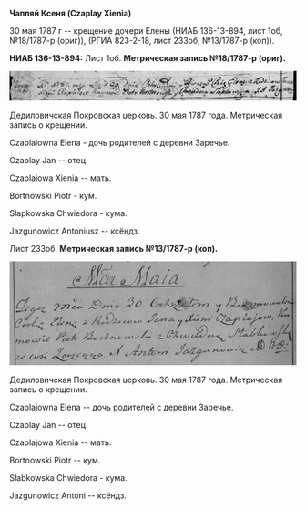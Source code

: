 **Чапляй Ксеня (Czaplay Xienia)**

30 мая 1787 г -- крещение дочери Елены (НИАБ 136-13-894, лист 1об,
№18/1787-р (ориг)), (РГИА 823-2-18, лист 233об, №13/1787-р (коп)).

**НИАБ 136-13-894:** Лист 1об. **Метрическая запись №18/1787-р (ориг).**

![](./media/fb84790fcc472561f7d23e2f0935926facda247d.png)

Дедиловичская Покровская церковь. 30 мая 1787 года. Метрическая запись о
крещении.

Czaplaiowna Elena - дочь родителей с деревни Заречье.

Czaplay Jan -- отец.

Czaplaiowa Xienia -- мать.

Bortnowski Piotr - кум.

Słapkowska Chwiedora - кума.

Jazgunowicz Antoniusz -- ксёндз.

Лист 233об. **Метрическая запись №13/1787-р (коп).**

![](./media/87f031099e4357b1a21d86aa6c333cf826a09cbe.png)

Дедиловичская Покровская церковь. 30 мая 1787 года. Метрическая запись о
крещении.

Czaplajowna Elena -- дочь родителей с деревни Заречье.

Czaplay Jan -- отец.

Czaplajowa Xienia -- мать.

Bortnowski Piotr -- кум.

Słabkowska Chwiedora - кума.

Jazgunowicz Antoni -- ксёндз.
